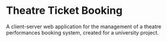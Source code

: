 # Theatre Ticket Booking
A client-server web application for the management of a theatre performances booking system, created for a university project.